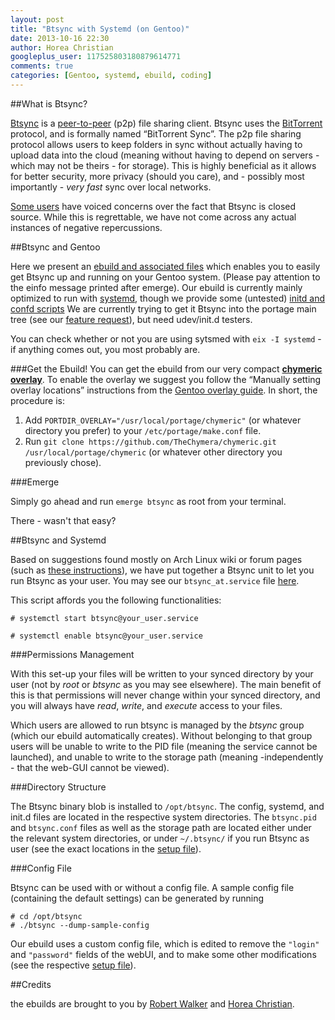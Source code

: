 ```yaml
---
layout: post
title: "Btsync with Systemd (on Gentoo)"
date: 2013-10-16 22:30
author: Horea Christian
googleplus_user: 117525803180879614771
comments: true
categories: [Gentoo, systemd, ebuild, coding]
---
```


##What is Btsync?

[Btsync](https://en.wikipedia.org/wiki/BitTorrent_Sync) is a [peer-to-peer](https://en.wikipedia.org/wiki/Peer_to_peer) (p2p) file sharing client.
Btsync uses the [BitTorrent](https://en.wikipedia.org/wiki/BitTorrent_(protocol)) protocol, and is formally named “BitTorrent Sync”.
The p2p file sharing protocol allows users to keep folders in sync without actually having to upload data into the cloud
(meaning without having to depend on servers - which may not be theirs - for storage).
This is highly beneficial as it allows for better security, more privacy (should you care), and - possibly most importantly - *very fast* sync over local networks.

[Some users](http://forum.bittorrent.com/topic/24050-i-apologize-ahead-of-time-can-the-devs-stop-being-assholes-and-release-the-cryptoarchitectural-documentation-please/) have voiced concerns over the fact that Btsync is closed source.
While this is regrettable, we have not come across any actual instances of negative repercussions.

##Btsync and Gentoo

Here we present an [ebuild and associated files](https://github.com/TheChymera/chymeric/blob/master/net-p2p/btsync/) which enables you to easily get Btsync up and running on your Gentoo system.
(Please pay attention to the einfo message printed after emerge).
Our ebuild is currently mainly optimized to run with [systemd](https://en.wikipedia.org/wiki/Systemd),
though we provide some (untested) [initd and confd scripts](https://github.com/TheChymera/chymeric/blob/master/net-p2p/btsync/files)
We are currently trying to get it Btsync into the portage main tree (see our [feature request](https://bugs.gentoo.org/show_bug.cgi?id=486406)), but need udev/init.d testers.

<!-- more -->

You can check whether or not you are using sytsmed with ```eix -I systemd``` - if anything comes out, you most probably are.

###Get the Ebuild!
You can get the ebuild from our very compact [**chymeric overlay**](https://github.com/TheChymera/chymeric.git).
To enable the overlay we suggest you follow the “Manually setting overlay locations” instructions from the [Gentoo overlay guide](http://wiki.gentoo.org/wiki/Overlay).
In short, the procedure is:

  1. Add ```PORTDIR_OVERLAY="/usr/local/portage/chymeric"``` (or whatever directory you prefer) to your ```/etc/portage/make.conf``` file.
  2. Run ```git clone https://github.com/TheChymera/chymeric.git /usr/local/portage/chymeric``` (or whatever other directory you previously chose).

###Emerge

Simply go ahead and run ```emerge btsync``` as root from your terminal.

There - wasn't that easy?

##Btsync and Systemd

Based on suggestions found mostly on Arch Linux wiki or forum pages (such as [these instructions](https://wiki.archlinux.org/index.php/Systemd/Services#BitTorrent_Sync)), we have put together a Btsync unit to let you run Btsync as your user.
You may see our ```btsync_at.service``` file [here](https://github.com/TheChymera/chymeric/blob/master/net-p2p/btsync/files/btsync_at.service).

This script affords you the following functionalities:

```console Start the btsync daemon as your user:
# systemctl start btsync@your_user.service
```

```console Have the btsync daemon start at startup as your user:
# systemctl enable btsync@your_user.service
```

###Permissions Management

With this set-up your files will be written to your synced directory by your user (not by *root* or *btsync* as you may see elsewhere).
The main benefit of this is that permissions will never change within your synced directory, and you will always have *read*, *write*, and *execute* access to your files.

Which users are allowed to run btsync is managed by the *btsync* group (which our ebuild automatically creates).
Without belonging to that group users will be unable to write to the PID file (meaning the service cannot be launched), and unable to write to the storage path (meaning -independently - that the web-GUI cannot be viewed).

###Directory Structure

The Btsync binary blob is installed to ```/opt/btsync```. 
The config, systemd, and init.d files are located in the respective system directories.
The ```btsync.pid``` and ```btsync.conf``` files as well as the storage path are located either under the relevant system directories, or under ```~/.btsync/``` if you run Btsync as user 
(see the exact locations in the [setup file](https://github.com/TheChymera/chymeric/blob/master/net-p2p/btsync/files/btsync_setup)).

###Config File

Btsync can be used with or without a config file.
A sample config file (containing the default settings) can be generated by running 

```console
# cd /opt/btsync
# ./btsync --dump-sample-config
```

Our ebuild uses a custom config file, which is edited to remove the ```"login"``` and ```"password"``` fields of the webUI, and to make some other modifications (see the respective [setup file](https://github.com/TheChymera/chymeric/blob/master/net-p2p/btsync/files/btsync_setup)).

##Credits

the ebuilds are brought to you by [Robert Walker](https://github.com/bobwya) and [Horea Christian](https://github.com/TheChymera).


